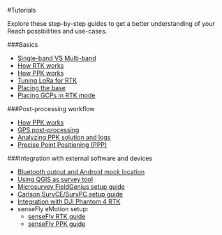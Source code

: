 #Tutorials

Explore these step-by-step guides to get a better understanding of your Reach possibilities and use-cases.

###Basics

* [Single-band VS Multi-band](common/tutorials/single-multi.md)
* [How RTK works](common/tutorials/rtk-introduction.md)
* [How PPK works](common/tutorials/ppk-introduction.md)
* [Tuning LoRa for RTK](common/tutorials/tuning-lora.md)
* [Placing the base](common/tutorials/placing-the-base.md)
* [Placing GCPs in RTK mode](common/tutorials/placing-gcps.md)

###Post-processing workflow

* [How PPK works](common/tutorials/ppk-introduction.md)
* [GPS post-processing](common/tutorials/gps-post-processing.md)
* [Analyzing PPK solution and logs](common/tutorials/analyzing-logs.md)
* [Precise Point Positioning (PPP)](common/tutorials/ppp-introduction.md) 

###Integration with external software and devices

* [Bluetooth output and Android mock location](common/tutorials/mock-location.md)
* [Using QGIS as survey tool](common/tutorials/qgis-survey.md)
* [Microsurvey FieldGenius setup guide](common/tutorials/fieldgenius.md)
* [Carlson SurvCE/SurvPC setup guide](common/tutorials/survce.md)
* [Integration with DJI Phantom 4 RTK](p4p-rtk.md)
* senseFly eMotion setup:
    * [senseFly RTK guide](../sensefly-rtk/)
    * [senseFly PPK guide](../sensefly-ppk/)

